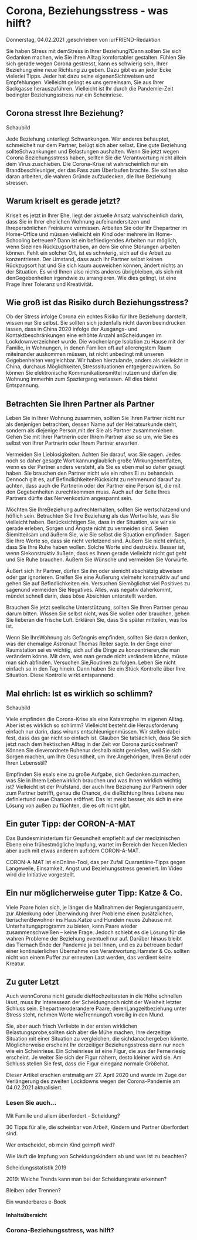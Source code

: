 # Corona, Beziehungsstress - was hilft?

Donnerstag, 04.02.2021 ,geschrieben von iurFRIEND-Redaktion

Sie haben Stress mit demStress in Ihrer Beziehung?Dann sollten Sie sich Gedanken machen, wie Sie Ihren Alltag komfortabler gestalten. Fühlen Sie sich gerade wegen Corona gestresst, kann es schwierig sein, Ihrer Beziehung eine neue Richtung zu geben. Dazu gibt es an jeder Ecke vielerlei Tipps. Jeder hat dazu seine eigenenSichtweisen und Empfehlungen. Vielleicht gelingt es uns gemeinsam, Sie aus Ihrer Sackgasse herauszuführen. Vielleicht ist Ihr durch die Pandemie-Zeit bedingter Beziehungsstress nur ein Scheinriese.

## Corona stresst Ihre Beziehung?

Schaubild

Jede Beziehung unterliegt Schwankungen. Wer anderes behauptet, schmeichelt nur dem Partner, belügt sich aber selbst. Eine gute Beziehung sollteSchwankungen und Belastungen aushalten. Wenn Sie jetzt wegen Corona Beziehungsstress haben, sollten Sie die Verantwortung nicht allein dem Virus zuschieben. Die Corona-Krise ist wahrscheinlich nur ein Brandbeschleuniger, der das Fass zum Überlaufen brachte. Sie sollten also daran arbeiten, die wahren Gründe aufzudecken, die Ihre Beziehung stressen.

## Warum kriselt es gerade jetzt?

Kriselt es jetzt in Ihrer Ehe, liegt der aktuelle Ansatz wahrscheinlich darin, dass Sie in Ihrer ehelichen Wohnung aufeinandersitzen und Ihrepersönlichen Freiräume vermissen. Arbeiten Sie oder Ihr Ehepartner im Home-Office und müssen vielleicht ein Kind oder mehrere im Home-Schooling betreuen? Dann ist ein befriedigendes Arbeiten nur möglich, wenn Sieeinen Rückzugsorthaben, an dem Sie ohne Störungen arbeiten können. Fehlt ein solcher Ort, ist es schwierig, sich auf die Arbeit zu konzentrieren. Der Umstand, dass auch Ihr Partner selbst keinen Rückzugsort hat und Sie sich kaum ausweichen können, ändert nichts an der Situation. Es wird Ihnen also nichts anderes übrigbleiben, als sich mit denGegebenheiten irgendwie zu arrangieren. Wie dies gelingt, ist eine Frage Ihrer Toleranz und Kreativität.

## Wie groß ist das Risiko durch Beziehungsstress?

Ob der Stress infolge Corona ein echtes Risiko für Ihre Beziehung darstellt, wissen nur Sie selbst. Sie sollten sich jedenfalls nicht davon beeindrucken lassen, dass in China 2020 infolge der Ausgangs- und Kontaktbeschränkungen eine erhöhte Anzahl anScheidungen im Lockdownverzeichnet wurde. Die wochenlange Isolation zu Hause mit der Familie, in Wohnungen, in denen Familien oft auf allerengstem Raum miteinander auskommen müssen, ist nicht unbedingt mit unseren Gegebenheiten vergleichbar. Wir haben hierzulande, anders als vielleicht in China, durchaus Möglichkeiten,Stresssituationen entgegenzuwirken. So können Sie elektronische Kommunikationsmittel nutzen und dürfen die Wohnung immerhin zum Spaziergang verlassen. All dies bietet Entspannung.

## Betrachten Sie Ihren Partner als Partner

Leben Sie in Ihrer Wohnung zusammen, sollten Sie Ihren Partner nicht nur als denjenigen betrachten, dessen Name auf der Heiratsurkunde steht, sondern als diejenige Person,mit der Sie als Partner zusammenleben. Gehen Sie mit Ihrer Partnerin oder Ihrem Partner also so um, wie Sie es selbst von Ihrer Partnerin oder Ihrem Partner erwarten.

Vermeiden Sie Lieblosigkeiten. Achten Sie darauf, was Sie sagen. Jedes noch so daher gesagte Wort kannunglaublich große Wirkungenentfalten, wenn es der Partner anders versteht, als Sie es eben mal so daher gesagt haben. Sie brauchen den Partner nicht wie ein rohes Ei zu behandeln. Dennoch gilt es, auf BefindlichkeitenRücksicht zu nehmenund darauf zu achten, dass auch die Partnerin oder der Partner eine Person ist, die mit den Gegebenheiten zurechtkommen muss. Auch auf der Seite Ihres Partners dürfte das Nervenkostüm angespannt sein.

Möchten Sie IhreBeziehung aufrechterhalten, sollten Sie wertschätzend und höflich sein. Betrachten Sie Ihre Beziehung als das Wertvollste, was Sie vielleicht haben. Berücksichtigen Sie, dass in der Situation, wie wir sie gerade erleben, Sorgen und Ängste nicht zu vermeiden sind. Seien Siemitteilsam und äußern Sie, wie Sie selbst die Situation empfinden. Sagen Sie Ihre Worte so, dass sie nicht verletzend sind. Äußern Sie nicht einfach, dass Sie Ihre Ruhe haben wollen. Solche Worte sind destruktiv. Besser ist, wenn Siekonstruktiv äußern, dass es Ihnen gerade vielleicht nicht gut geht und Sie Ruhe brauchen. Äußern Sie Wünsche und vermeiden Sie Vorwürfe.

Äußert sich Ihr Partner, dürfen Sie ihn oder sienicht abschätzig abweisen oder gar ignorieren. Greifen Sie eine Äußerung vielmehr konstruktiv auf und gehen Sie auf Befindlichkeiten ein. Versuchen Siemöglichst viel Positives zu sagenund vermeiden Sie Negatives. Alles, was negativ daherkommt, mündet schnell darin, dass böse Absichten unterstellt werden.

Brauchen Sie jetzt seelische Unterstützung, sollten Sie Ihren Partner genau darum bitten. Wissen Sie selbst nicht, was Sie wollen oder brauchen, gehen Sie lieberan die frische Luft. Erklären Sie, dass Sie später mitteilen, was los ist.

Wenn Sie IhreWohnung als Gefängnis empfinden, sollten Sie daran denken, was der ehemalige Astronaut Thomas Reiter sagte. In der Enge einer Raumstation sei es wichtig, sich auf die Dinge zu konzentrieren,die man verändern könne. Mit dem, was man gerade nicht verändern könne, müsse man sich abfinden. Versuchen Sie,Routinen zu folgen. Leben Sie nicht einfach so in den Tag hinein. Dann haben Sie ein Stück Kontrolle über Ihre Situation. Diese Kontrolle wirkt entspannend.

## Mal ehrlich: Ist es wirklich so schlimm?

Schaubild

Viele empfinden die Corona-Krise als eine Katastrophe im eigenen Alltag. Aber ist es wirklich so schlimm? Vielleicht besteht die Herausforderung einfach nur darin, dass wiruns entschleunigenmüssen. Wir stellen dabei fest, dass das gar nicht so einfach ist. Glauben Sie tatsächlich, dass Sie sich jetzt nach dem hektischen Alltag in der Zeit vor Corona zurücksehnen? Können Sie dieverordnete Ruhenur deshalb nicht genießen, weil Sie sich Sorgen machen, um Ihre Gesundheit, um Ihre Angehörigen, Ihren Beruf oder Ihren Lebensstil?

Empfinden Sie esals eine zu große Aufgabe, sich Gedanken zu machen, was Sie in Ihrem Lebenwirklich brauchen und was Ihnen wirklich wichtig ist? Vielleicht ist der Prüfstand, der auch Ihre Beziehung zur Partnerin oder zum Partner betrifft, genau die Chance, die dieRichtung Ihres Lebens neu definiertund neue Chancen eröffnet. Das ist meist besser, als sich in eine Lösung von außen zu flüchten, die es oft nicht gibt.

## Ein guter Tipp: der CORON-A-MAT

Das Bundesministerium für Gesundheit empfiehlt auf der medizinischen Ebene eine frühestmögliche Impfung, wartet im Bereich der Neuen Medien aber auch mit etwas anderem auf:dem CORON-A-MAT.

CORON-A-MAT ist einOnline-Tool, das per Zufall Quarantäne-Tipps gegen Langeweile, Einsamkeit, Angst und Beziehungsstress generiert. Im Video wird die Initiative vorgestellt.

## Ein nur möglicherweise guter Tipp: Katze & Co.

Viele Paare holen sich, je länger die Maßnahmen der Regierungandauern, zur Ablenkung oder Überwindung ihrer Probleme einen zusätzlichen, tierischenBewohner ins Haus.Katze und Hundein neues Zuhause mit Unterhaltungsprogramm zu bieten, kann Paare wieder zusammenschweißen – keine Frage. Jedoch schiebt es die Lösung für die wahren Probleme der Beziehung eventuell nur auf. Darüber hinaus bleibt das Tiernach Ende der Pandemie ja bei Ihnen, und es zu betreuen bedarf einer kontinuierlichen Übernahme von Verantwortung.Hamster & Co. sollten nicht von einem Puffer zur erneuten Last werden, das verdient keine Kreatur.

## Zu guter Letzt

Auch wennCorona nicht gerade dieHochzeitsraten in die Höhe schnellen lässt, muss Ihr Interessean der Scheidungnoch nicht der Weisheit letzter Schluss sein. Ehepartneroderandere Paare, derenLangzeitbeziehung unter Stress steht, nehmen Worte wieTrennungoft voreilig in den Mund.

Sie, aber auch frisch Verliebte in der ersten wirklichen Belastungsprobe,sollten sich aber die Mühe machen, Ihre derzeitige Situation mit einer Situation zu vergleichen, die sichdanachergeben könnte. Möglicherweise erscheint Ihr derzeitiger Beziehungsstress dann nur noch wie ein Scheinriese. Ein Scheinriese ist eine Figur, die aus der Ferne riesig erscheint. Je weiter Sie sich der Figur nähern, desto kleiner wird sie. Am Schluss stellen Sie fest, dass die Figur eineganz normale Größehat.

Dieser Artikel erschien erstmalig am 27. April 2020 und wurde im Zuge der Verlängerung des zweiten Lockdowns wegen der Corona-Pandemie am 04.02.2021 aktualisiert.

### Lesen Sie auch...

Mit Familie und allem überfordert - Scheidung?

30 Tipps für alle, die scheinbar von Arbeit, Kindern und Partner überfordert sind.

Wer entscheidet, ob mein Kind geimpft wird?

Wie läuft die Impfung von Scheidungskindern ab und was ist zu beachten?

Scheidungsstatistik 2019

2019: Welche Trends kann man bei der Scheidungsrate erkennen?

Bleiben oder Trennen?

Ein wunderbares e-Book

#### Inhaltsübersicht

### Corona-Beziehungsstress, was hilft?